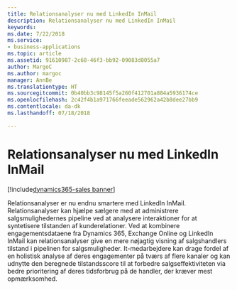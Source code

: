 ```yaml
---
title: Relationsanalyser nu med LinkedIn InMail
description: Relationsanalyser nu med LinkedIn InMail
keywords: 
ms.date: 7/22/2018
ms.service:
- business-applications
ms.topic: article
ms.assetid: 91610987-2c68-46f3-bb92-09083d8055a7
author: MargoC
ms.author: margoc
manager: AnnBe
ms.translationtype: HT
ms.sourcegitcommit: 0b40bb3c98145f5a260f412701a884a5936174ce
ms.openlocfilehash: 2c42f4b1a971766feeade562962a42b8dee27bb9
ms.contentlocale: da-dk
ms.lasthandoff: 07/18/2018

---
```


# <a name="relationship-analytics-now-with-linkedin-inmail"></a>Relationsanalyser nu med LinkedIn InMail

[!include[dynamics365-sales banner](../includes/dynamics365-sales.md)]





Relationsanalyser er nu endnu smartere med LinkedIn InMail. Relationsanalyser kan hjælpe sælgere med at administrere salgsmulighedernes pipeline ved at analysere interaktioner for at syntetisere tilstanden af kunderelationer.  Ved at kombinere engagementsdataene fra Dynamics 365, Exchange Online og LinkedIn InMail kan relationsanalyser give en mere nøjagtig visning af salgshandlers tilstand i pipelinen for salgsmuligheder. It-medarbejdere kan drage fordel af en holistisk analyse af deres engagementer på tværs af flere kanaler og kan udnytte den beregnede tilstandsscore til at forbedre salgseffektiviteten via bedre prioritering af deres tidsforbrug på de handler, der kræver mest opmærksomhed.

